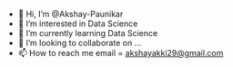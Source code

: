 - 👋 Hi, I’m @Akshay-Paunikar
- 👀 I’m interested in Data Science
- 🌱 I’m currently learning Data Science
- 💞️ I’m looking to collaborate on ...
- 📫 How to reach me email = akshayakki29@gmail.com

<!---
Akshay-Paunikar/Akshay-Paunikar is a ✨ special ✨ repository because its `README.md` (this file) appears on your GitHub profile.
You can click the Preview link to take a look at your changes.
--->
